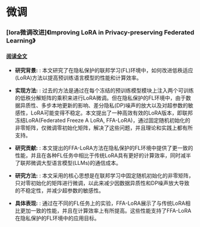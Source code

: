 # 微调

### [lora微调改进]《Improving LoRA in Privacy-preserving Federated Learning》

#### [阅读全文](http://arxiv.org/abs/2403.12313v1)

- **研究背景:** : 本文研究了在隐私保护的联邦学习(FL)环境中，如何改进低秩适应(LoRA)方法以提高预训练语言模型的性能和计算效率。

- **实现方法:** : 过去的方法是通过在每个冻结的预训练模型模块上注入两个可训练的低秩分解矩阵的乘积来进行LoRA微调。但在隐私保护的FL环境中，由于数据异质性、多步本地更新的影响、差分隐私(DP)噪声的放大以及对超参数的敏感性，LoRA可能变得不稳定。本文提出了一种高效有效的LoRA版本，即联邦冻结LoRA(Federated Freeze A LoRA, FFA-LoRA)，通过固定随机初始化的非零矩阵，仅微调零初始化矩阵，解决了这些问题，并且理论和实践上都有所支持。

- **研究贡献:** : 本文提出的FFA-LoRA方法在隐私保护的FL环境中提供了更一致的性能，并且在各种FL任务中相比于传统LoRA具有更好的计算效率，同时减半了联邦微调大型语言模型(LLMs)的通信成本。

- **研究方法:** : 本文采用的核心思想是在联邦学习中固定随机初始化的非零矩阵，只对零初始化的矩阵进行微调，以此来减少因数据异质性和DP噪声放大导致的不稳定性，并减少超参数的敏感性。

- **具体表现:** : 通过在不同的FL任务上的实验，FFA-LoRA展示了与传统LoRA相比更加一致的性能，并且在计算效率上有所提高。这些性能支持了FFA-LoRA在隐私保护的FL环境中的应用目标。
